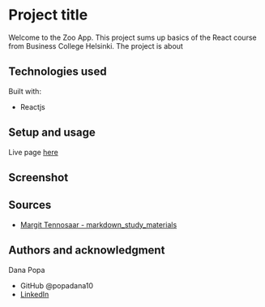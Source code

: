 # Project title

Welcome to the Zoo App. This project sums up basics of the React course from Business College Helsinki.
The project is about

## Technologies used

Built with:

- Reactjs

## Setup and usage

Live page [here](https://github.com/margittennosaar/markdown_study_materials)

## Screenshot

## Sources

- [Margit Tennosaar - markdown_study_materials](https://github.com/margittennosaar/markdown_study_materials.git)

## Authors and acknowledgment

Dana Popa

- GitHub @popadana10
- [LinkedIn](https://www.linkedin.com/in/dana-mihaela-popa/)
